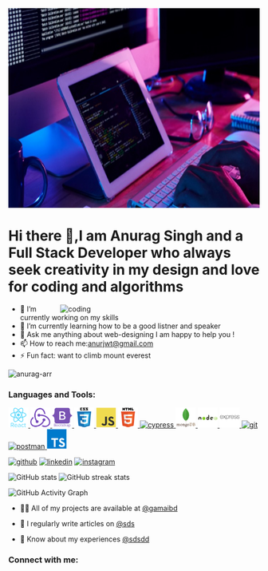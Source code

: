 
<img src="https://github.com/anurag-asr/anurag-asr/blob/main/img12.jpg" alt="hello" width="250%" height="400" align="center"/>
<h1>Hi there 👋,I am Anurag Singh and a Full Stack Developer who always seek creativity in my design and love for coding and algorithms
</h1>
<img src="https://media0.giphy.com/media/Y4ak9Ki2GZCbJxAnJD/200w.webp?cid=ecf05e47hbo9ck9m2uw6l3ra6pkjceupmgp528rdrf47yx08&rid=200w.webp&ct=g" alt="coding" 
     align="right" width="400"/>
   

- 🔭 I’m currently working on my skills 
- 🌱 I’m currently learning how to be a good listner and speaker 
- 💬 Ask me anything about web-designing I am happy to help you !
- 📫 How to reach me:anurjwt@gmail.com
- ⚡ Fun fact: want to climb mount everest  
<p align="left"> <img src="https://komarev.com/ghpvc/?username=anurag-arr&label=Profile%20views&color=0e75b6&style=flat" alt="anurag-arr" /> </p>  

     
<h3 align="left">Languages and Tools:</h3>
<p align="left"> 
  </a> <a href="https://reactjs.org/" target="_blank" rel="noreferrer"> <img src="https://raw.githubusercontent.com/devicons/devicon/master/icons/react/react-original-wordmark.svg" alt="react" width="40" height="40"/> </a> 
  <a href="https://redux.js.org" target="_blank" rel="noreferrer"> <img src="https://raw.githubusercontent.com/devicons/devicon/master/icons/redux/redux-original.svg" alt="redux" width="40" height="40"/> </a>
 <a href="https://getbootstrap.com" target="_blank" rel="noreferrer"> <img src="https://raw.githubusercontent.com/devicons/devicon/master/icons/bootstrap/bootstrap-plain-wordmark.svg" alt="bootstrap" width="40" height="40"/> </a> <a href="https://www.w3schools.com/css/" target="_blank" rel="noreferrer"> <img src="https://raw.githubusercontent.com/devicons/devicon/master/icons/css3/css3-original-wordmark.svg" alt="css3" width="40" height="40"/> </a>
 <a href="https://developer.mozilla.org/en-US/docs/Web/JavaScript" target="_blank" rel="noreferrer"> <img src="https://raw.githubusercontent.com/devicons/devicon/master/icons/javascript/javascript-original.svg" alt="javascript" width="40" height="40"/> </a>
<a href="https://www.w3.org/html/" target="_blank" rel="noreferrer"> <img src="https://raw.githubusercontent.com/devicons/devicon/master/icons/html5/html5-original-wordmark.svg" alt="html5" width="40" height="40"/> </a><a href="https://www.cypress.io" target="_blank" rel="noreferrer"> <img src="https://raw.githubusercontent.com/simple-icons/simple-icons/6e46ec1fc23b60c8fd0d2f2ff46db82e16dbd75f/icons/cypress.svg" alt="cypress" width="40" height="40"/> </a><a href="https://www.mongodb.com/" target="_blank" rel="noreferrer"> <img src="https://raw.githubusercontent.com/devicons/devicon/master/icons/mongodb/mongodb-original-wordmark.svg" alt="mongodb" width="40" height="40"/> </a> <a href="https://nodejs.org" target="_blank" rel="noreferrer"> <img src="https://raw.githubusercontent.com/devicons/devicon/master/icons/nodejs/nodejs-original-wordmark.svg" alt="nodejs" width="40" height="40"/> </a> <a href="https://expressjs.com" target="_blank" rel="noreferrer"> <img src="https://raw.githubusercontent.com/devicons/devicon/master/icons/express/express-original-wordmark.svg" alt="express" width="40" height="40"/> </a> <a href="https://git-scm.com/" target="_blank" rel="noreferrer"> <img src="https://www.vectorlogo.zone/logos/git-scm/git-scm-icon.svg" alt="git" width="40" height="40"/> </a>  <a href="https://postman.com" target="_blank" rel="noreferrer"> <img src="https://www.vectorlogo.zone/logos/getpostman/getpostman-icon.svg" alt="postman" width="40" height="40"/> <a href="https://www.typescriptlang.org/" target="_blank" rel="noreferrer"> <img src="https://raw.githubusercontent.com/devicons/devicon/master/icons/typescript/typescript-original.svg" alt="typescript" width="40" height="40"/> </a>  
  </p>


[<img src='https://cdn.jsdelivr.net/npm/simple-icons@3.0.1/icons/github.svg' alt='github' height='40'>](https://github.com/anurag-asr)  [<img src='https://cdn.jsdelivr.net/npm/simple-icons@3.0.1/icons/linkedin.svg' alt='linkedin' height='40'>](https://www.linkedin.com/in/anurag-asr/)  [<img src='https://cdn.jsdelivr.net/npm/simple-icons@3.0.1/icons/instagram.svg' alt='instagram' height='40'>](https://www.instagram.com/mister-A/)  

![GitHub stats](https://github-readme-stats.vercel.app/api?username=anurag-asr&show_icons=true) ![GitHub streak stats](https://github-readme-streak-stats.herokuapp.com/?user=anurag-asr)  

![GitHub Activity Graph](https://activity-graph.herokuapp.com/graph?username=anurag-asr)  




- 👨‍💻 All of my projects are available at [@gamaibd](@gamaibd)

- 📝 I regularly write articles on [@sds](@sds)

- 📄 Know about my experiences [@sdsdd](@sdsdd)

<h3 align="left">Connect with me:</h3>
<p align="left">
</p>

